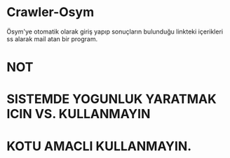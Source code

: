 # Crawler-Osym
Ösym'ye otomatik olarak giriş yapıp sonuçların bulunduğu linkteki içerikleri ss alarak mail atan bir program.

# NOT

# SISTEMDE YOGUNLUK YARATMAK ICIN VS. KULLANMAYIN

# KOTU AMACLI KULLANMAYIN.
